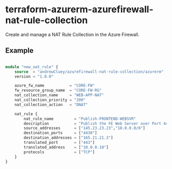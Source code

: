 # terraform-azurerm-azurefirewall-nat-rule-collection
Create and manage a NAT Rule Collection in the Azure Firewall.



## Example

```Terraform

module "new_nat_rule" {
    source  = "andrewCluey/azurefirewall-nat-rule-collection/azurerm"
    version = "1.0.0"

    azure_fw_name           = "CORE-FW"
    fw_resource_group_name  = "CORE-FW-RG"
    nat_collection_name     = "WEB-APP-NAT"
    nat_collection_priority = "200"
    nat_collection_action   = "DNAT"

    nat_rule {
        nat_rule_name         = "Publish-FRONTEND-WEBSVR"
        description           = "Publish the FE Web Server over Port 4430."
        source_addresses      = ["145.23.23.23","10.0.0.0/8"]
        destination_ports     = ["4430"]
        destination_addresses = ["165.21.21.3"]
        translated_port       = ["443"]
        translated_address    = ["10.0.0.10"]
        protocols             = ["TCP"]
    }   
}
          
```

